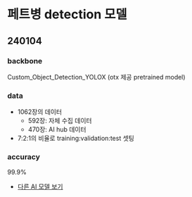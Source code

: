 # 페트병 detection 모델
<a name="top"></a>

## 240104
### backbone
Custom_Object_Detection_YOLOX (otx 제공 pretrained model)
### data
- 1062장의 데이터
  - 592장: 자체 수집 데이터  
  - 470장: AI hub 데이터
- 7:2:1의 비율로 training:validation:test 셋팅
### accuracy
99.9%

- [다른 AI 모델 보기](../../../README.md#used-ai-model)
